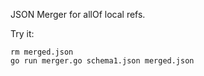 JSON Merger for allOf local refs.

Try it:

```shell
rm merged.json
go run merger.go schema1.json merged.json
```